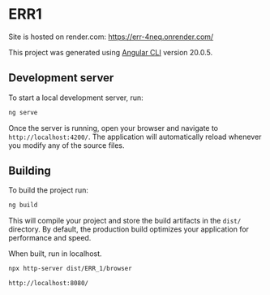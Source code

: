 # ERR1

Site is hosted on render.com: https://err-4neq.onrender.com/

This project was generated using [Angular CLI](https://github.com/angular/angular-cli) version 20.0.5.

## Development server

To start a local development server, run:

```bash
ng serve
```

Once the server is running, open your browser and navigate to `http://localhost:4200/`. The application will automatically reload whenever you modify any of the source files.

## Building

To build the project run:

```bash
ng build
```

This will compile your project and store the build artifacts in the `dist/` directory. By default, the production build optimizes your application for performance and speed.

  When built, run in localhost.
  
  ```bash
  npx http-server dist/ERR_1/browser
  
  http://localhost:8080/
  ```
